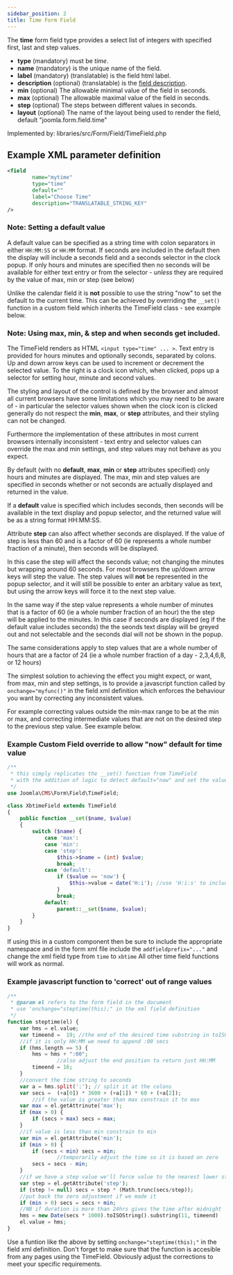 ```yaml
---
sidebar_position: 2
title: Time Form Field
---
```


The **time** form field type provides a select list of integers with specified first, last and step values.

- **type** (mandatory) must be *time*.
- **name** (mandatory) is the unique name of the field.
- **label** (mandatory) (translatable) is the field html label.
- **description** (optional) (translatable) is the [field description](../standard-form-field-attributes.md#description).
- **min**  (optional) The allowable minimal value of the field in seconds.
- **max**  (optional) The allowable maximal value of the field in seconds.
- **step**  (optional) The steps between different values in seconds.
- **layout**  (optional) The name of the layout being used to render the field, default "joomla.form.field.time"


Implemented by: libraries/src/Form/Field/TimeField.php

## Example XML parameter definition

```xml
<field
        name="mytime" 
        type="time" 
        default="" 
        label="Choose Time" 
        description="TRANSLATABLE_STRING_KEY"
/>
```
### Note: Setting a default value

A default value can be specified as a string time with colon separators in either `HH:MM:SS` or `HH:MM` format. If seconds are included in the default then the display will include a seconds field and a seconds selector in the clock popup. If only hours and minutes are specified then no seconds will be available for either text entry or from the selector - *unless* they are required by the value of max, min or step (see below)

Unlike the calendar field it is **not** possible to use the string "now" to set the default to the current time. This can be achieved by overriding the `__set()` function in a custom field which inherits the TimeField class - see example below.

### Note: Using **max**, **min**, &amp; **step** and when seconds get included.

The TimeField renders as HTML `<input type="time" ... >`. Text entry is provided for hours minutes and optionally seconds, separated by colons. Up and down arrow keys can be used to increment or decrement the selected value. To the right is a clock icon which, when clicked, pops up a selector for setting hour, minute and second values.

The styling and layout of the control is defined by the browser and almost all current browsers have some limitations which you may need to be aware of - in particular the selector values shown when the clock icon is clicked generally do not respect the **min**, **max**, or **step** attributes, and their styling can not be changed.

Furthermore the implementation of these attributes in most current browsers internally inconsistent - text entry and selector values can override the max and min settings, and step values may not behave as you expect.

By default (with no **default**, **max**, **min** or **step** attributes specified) only hours and minutes are displayed. The max, min and step values are specified in seconds whether or not seconds are actually displayed and returned in the value.

If a **default** value is specified which includes seconds, then seconds will be available in the text display and popup selector, and the returned value will be as a string format HH:MM:SS.

Attribute **step** can also affect whether seconds are displayed. If the value of step is less than 60 and is a factor of 60 (ie represents a whole number fraction of a minute), then seconds will be displayed. 

In this case the step will affect the seconds value; not changing the minutes but wrapping around 60 seconds. For most browsers the up/down arrow keys will step the value. The step values will **not** be represented in the popup selector, and it will still be possible to enter an arbitary value as text, but using the arrow keys will force it to the next step value. 

In the same way if the step value represents a whole number of minutes that is a factor of 60 (ie a whole number fraction of an hour) the the step will be applied to the minutes. In this case if seconds are displayed (eg if the default value includes seconds) the the seonds text display will be greyed out and not selectable and the seconds dial will not be shown in the popup.

The same considerations apply to step values that are a whole number of hours that are a factor of 24 (ie a whole number fraction of a day - 2,3,4,6,8, or 12 hours)

The simplest solution to achieving the effect you might expect, or want, from max, min and step settings, is to provide a javascript function called by `onchange="myfunc()"` in the field xml definition which enforces the behaviour you want by correcting any inconsistent values.

For example correcting values outside the min-max range to be at the min or max, and correcting intermediate values that are not on the desired step to the previous step value. See example below.

### Example Custom Field override to allow "now" default for time value

```php
/**
 * this simply replicates the __set() function from TimeField
 * with the addition of logic to detect default="now" and set the value
 */
use Joomla\CMS\Form\Field\TimeField;

class XbtimeField extends TimeField
{
    public function __set($name, $value)
    {
        switch ($name) {
            case 'max':
            case 'min':
            case 'step':
                $this->$name = (int) $value;
                break;
            case 'default':
                if ($value == 'now') {
                    $this->value = date('H:i'); //use 'H:i:s' to include seconds
                }
                break;
            default:
                parent::__set($name, $value);
        }
    }       
}
```
If using this in a custom component then be sure to include the appropriate namespace and in the form xml file include the `addfieldprefix="..."` and change the xml field type from `time` to `xbtime`
All other time field functions will work as normal.

### Example javascript function to 'correct' out of range values

```php
/**
 * @param el refers to the form field in the document
 * use 'onchange="steptime(this);" in the xml field definition
 */
function steptime(el) {
	var hms = el.value;
	var timeend =  19; //the end of the desired time substring in toISOString()
	//if it is only HH:MM we need to append :00 secs
	if (hms.length == 5) {
		hms = hms + ":00";
                //also adjust the end position to return just HH:MM
		timeend = 16;
	}
	//convert the time string to seconds	
	var a = hms.split(':'); // split it at the colons
	var secs =  (+a[0]) * 3600 + (+a[1]) * 60 + (+a[2]); 
        //if the value is greater than max constrain it to max
	var max = el.getAttrinute('max');
	if (max > 0) {
		if (secs > max) secs = max;
	}
	//if value is less than min constrain to min
	var min = el.getAttribute('min');
	if (min > 0) {
		if (secs < min) secs = min;
                //temporarily adjust the time so it is based on zero
		secs = secs - min;
	}
	//if we have a step value we'll force value to the nearest lower step value counting from min
	var step = el.getAttribute('step');
	if (step != null) secs = step * (Math.trunc(secs/step));
	//put back the zero adjustment if we made it
	if (min > 0) secs = secs + min;
	//NB if duration is more than 24hrs gives the time after midnight
	hms = new Date(secs * 1000).toISOString().substring(11, timeend)
	el.value = hms;
}
```
Use a funtion like the above by setting `onchange="steptime(this);"` in the field xml definition. Don't forget to make sure that the function is accesible from any pages using the TimeField. Obviously adjust the corrections to meet your specific requirements.

